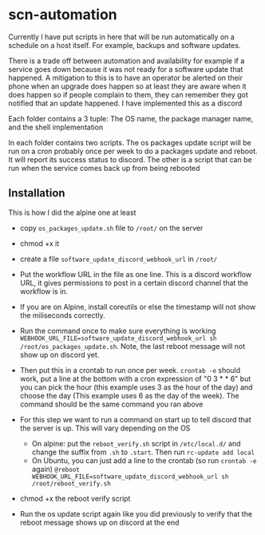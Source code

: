 # scn-automation
Currently I have put scripts in here that will be run automatically on a schedule on a host itself. For example, backups and software updates. 

There is a trade off between automation and availability for example if a service goes down because it was not ready for a software update that happened. A mitigation to this is to have an operator be alerted on their phone when an upgrade does happen so at least they are aware when it does happen so if people complain to them, they can remember they got notified that an update happened. I have implemented this as a discord

Each folder contains a 3 tuple: The OS name, the package manager name, and the shell implementation

In each folder contains two scripts. The os packages update script will be run on a cron probably once per week to do a packages update and reboot. It will report its success status to discord. The other is a script that can be run when the service comes back up from being rebooted

## Installation
This is how I did the alpine one at least


- copy `os_packages_update.sh` file to `/root/` on the server
- chmod +x it
- create a file `software_update_discord_webhook_url` in `/root/`
- Put the workflow URL in the file as one line. This is a discord workflow URL, it gives permissions to post in a certain discord channel that the workflow is in. 
- If you are on Alpine, install coreutils or else the timestamp will not show the miliseconds correctly.
- Run the command once to make sure everything is working `WEBHOOK_URL_FILE=software_update_discord_webhook_url sh /root/os_packages_update.sh`. Note, the last reboot message will not show up on  discord yet.
- Then put this in a crontab to run once per week. `crontab -e` should work, put a line at the bottom with a cron expression of "0 3 * * 6" but you can pick the hour (this example uses 3 as the hour of the day) and choose the day (This example uses 6 as the day of the week). The command should be the same command you ran above
- For this step we want to run a command on start up to tell discord that the server is up. This will vary depending on the OS
  - On alpine: put the `reboot_verify.sh` script in `/etc/local.d/` and change the suffix from `.sh` to `.start`. Then run `rc-update add local`
  - On Ubuntu, you can just add a line to the crontab (so run `crontab -e` again) `@reboot WEBHOOK_URL_FILE=software_update_discord_webhook_url sh /root/reboot_verify.sh`

- chmod +x the reboot verify script
- Run the  os update script again like you did previously to verify that the reboot message shows up on discord at the end
